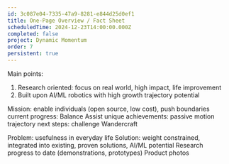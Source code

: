 ```yaml
---
id: 3c087e04-7335-47a9-8281-e844d25d0ef1
title: One-Page Overview / Fact Sheet
scheduledTime: 2024-12-23T14:00:00.000Z
completed: false
project: Dynamic Momentum
order: 7
persistent: true
---
```


Main points: 
1. Research oriented: focus on real world, high impact, life improvement
2. Built upon AI/ML robotics with high growth trajectory potential

Mission: enable individuals (open source, low cost), push boundaries
current progress: Balance Assist
unique achievements: passive motion trajectory
next steps: challenge Wandercraft

Problem: usefulness in everyday life
Solution: weight constrained, integrated into existing, proven solutions, AI/ML potential
Research progress to date (demonstrations, prototypes)
Product photos